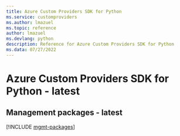 ```yaml
---
title: Azure Custom Providers SDK for Python
ms.service: customproviders
ms.author: lmazuel
ms.topic: reference
author: lmazuel
ms.devlang: python
description: Reference for Azure Custom Providers SDK for Python
ms.data: 07/27/2022
---
```

# Azure Custom Providers SDK for Python - latest

## Management packages - latest
[!INCLUDE [mgmt-packages](custom-providers-mgmt-index.md)]